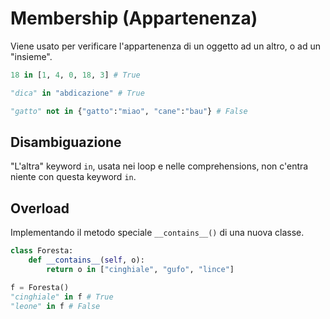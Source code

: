 # Membership (Appartenenza)

Viene usato per verificare l'appartenenza di un oggetto ad un altro, o ad un "insieme".


```python
18 in [1, 4, 0, 18, 3] # True
```

```python
"dica" in "abdicazione" # True
```

```python
"gatto" not in {"gatto":"miao", "cane":"bau"} # False
```

## Disambiguazione

"L'altra" keyword `in`, usata nei loop e nelle comprehensions, non c'entra niente con questa keyword `in`.


## Overload 

Implementando il metodo speciale `__contains__()` di una nuova classe.

```python
class Foresta:
    def __contains__(self, o):
        return o in ["cinghiale", "gufo", "lince"]

f = Foresta()
"cinghiale" in f # True
"leone" in f # False
```
